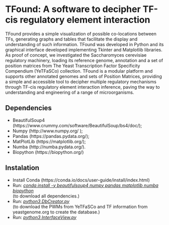 # TFound: A software to decipher TF-cis regulatory element interaction
TFound provides a simple visualization of possible co-locations between TFs, generating graphs and tables that facilitate the display and understanding of such information. TFound was developed in Python and its graphical interface developed implementing Tkinter and Matplotlib libraries. As proof of concept, we investigated the Saccharomyces cerevisiae regulatory machinery, loading its reference genome, annotation and a set of position matrices from The Yeast Transcription Factor Specificity Compendium (YeTFaSCo) collection. TFound is a modular platform and supports other annotated genomes and sets of Position Matrices, providing a simple and accessible tool to decipher multiple regulatory mechanisms through TF-cis regulatory element interaction inference, paving the way to understanding and engineering of a range of microorganisms.

## Dependencies
<ul>
  <li>BeautifulSoup4 (https://www.crummy.com/software/BeautifulSoup/bs4/doc/);</li>
  <li>Numpy (http://www.numpy.org/ );</li>
  <li>Pandas (https://pandas.pydata.org/);</li>
  <li>MatPlotLib (https://matplotlib.org/);</li>
  <li>Numba (http://numba.pydata.org/).</li>
  <li>Biopython (https://biopython.org/)</li>
</ul>

## Instalation
<ul>
  <li>Install Conda (https://conda.io/docs/user-guide/install/index.html)</li>
  <li>Run: <u><i>conda install -y beautifulsoup4 numpy pandas matplotlib numba biopython</i></u><br> (to download all dependencies.)
  <li>Run: <u><i>python3 DbCreator.py</i></u><br> (to download the PWMs from YeTFaSCo and TF information from yeastgenome.org to create the database.)</li>
  <li>Run: <u><i>python3 InterfaceView.py</i></u></li>
</ul>
